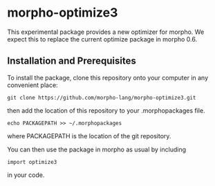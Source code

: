 # morpho-optimize3

This experimental package provides a new optimizer for morpho. We expect this to replace the current optimize package in morpho 0.6.

## Installation and Prerequisites

To install the package, clone this repository onto your computer in any convenient place:

    git clone https://github.com/morpho-lang/morpho-optimize3.git

then add the location of this repository to your .morphopackages file.

    echo PACKAGEPATH >> ~/.morphopackages 

where PACKAGEPATH is the location of the git repository. 

You can then use the package in morpho as usual by including 

    import optimize3

in your code.
